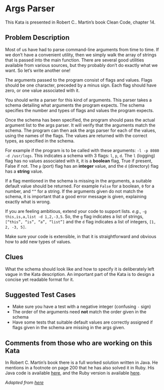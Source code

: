 # Args Parser

This Kata is presented in Robert C.. Martin’s book Clean Code, chapter 14.

## Problem Description

Most of us have had to parse command-line arguments from time to time. If we don’t have a convenient utility, then we simply walk the array of strings that is passed into the main function. There are several good utilities available from various sources, but they probably don’t do exactly what we want. So let’s write another one!

The arguments passed to the program consist of flags and values. Flags should be one character, preceded by a minus sign. Each flag should have zero, or one value associated with it.

You should write a parser for this kind of arguments. This parser takes a schema detailing what arguments the program expects. The schema specifies the number and types of flags and values the program expects.

Once the schema has been specified, the program should pass the actual argument list to the args parser. It will verify that the arguments match the schema. The program can then ask the args parser for each of the values, using the names of the flags. The values are returned with the correct types, as specified in the schema.

For example if the program is to be called with these arguments: `-l -p 8080 -d /usr/logs`. This indicates a schema with 3 flags: `l`, `p`, `d`. The `l` (logging) flag has no values associated with it, it is a **boolean** flag, True if present, False if not. The `p` (port) flag has an **integer** value, and the `d` (directory) flag has a **string** value.

If a flag mentioned in the schema is missing in the arguments, a suitable default value should be returned. For example `False` for a boolean, `0` for a number, and `“”` for a string. If the arguments given do not match the schema, it is important that a good error message is given, explaining exactly what is wrong.

If you are feeling ambitious, extend your code to support lists. _e.g._, `-g this,is,a,list -d 1,2,-3,5`. So, the `g` flag indicates a list of strings, `[“this”, “is”, “a”, “list”]` and the `d` flag indicates a list of integers, `[1, 2, -3, 5]`.

Make sure your code is extensible, in that it is straightforward and obvious how to add new types of values.

## Clues

What the schema should look like and how to specify it is deliberately left vague in the Kata description. An important part of the Kata is to design a concise yet readable format for it.

## Suggested Test Cases

* Make sure you have a test with a negative integer (confusing `-` sign)
* The order of the arguments need **not** match the order given in the schema
* Have some tests that suitable default values are correctly assigned if flags given in the schema are missing in the args given.

## Comments from those who are working on this Kata

In Robert C. Martin’s book there is a full worked solution written in Java. He mentions in a footnote on page 200 that he has also solved it in Ruby. His Java code is available [here](github.com/unclebob/javaargs/tree/master), and the Ruby version is available [here](github.com/unclebob/rubyargs/tree/master).

_Adapted from [here](https://codingdojo.org/kata/Args/)_